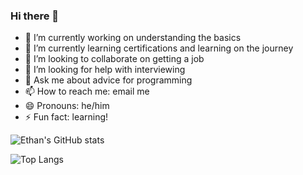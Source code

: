 ### Hi there 👋
- 🔭 I’m currently working on understanding the basics
- 🌱 I’m currently learning certifications and learning on the journey
- 👯 I’m looking to collaborate on getting a job
- 🤔 I’m looking for help with interviewing
- 💬 Ask me about advice for programming
- 📫 How to reach me: email me
- 😄 Pronouns: he/him
- ⚡ Fun fact: learning!

![Ethan's GitHub stats](https://github-readme-stats.vercel.app/api?username=ethanAthompson&show_icons=true&theme=onedark)

![Top Langs](https://github-readme-stats.vercel.app/api/top-langs/?username=ethanAthompson&layout=pie)

